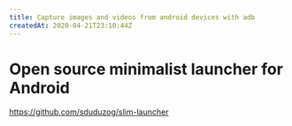 ```yaml
---
title: Capture images and videos from android devices with adb
createdAt: 2020-04-21T23:10:44Z
---
```


# Open source minimalist launcher for Android

https://github.com/sduduzog/slim-launcher

